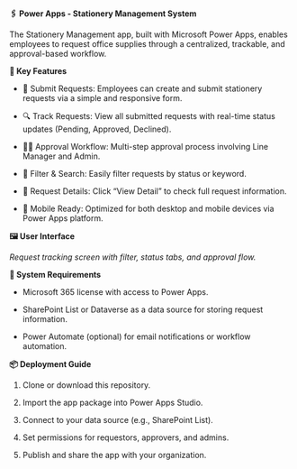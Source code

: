 **🖇️ Power Apps - Stationery Management System**

The Stationery Management app, built with Microsoft Power Apps, enables employees to request office supplies through a centralized, trackable, and approval-based workflow.


**🎯 Key Features**

  - 📝 Submit Requests: Employees can create and submit stationery requests via a simple and responsive form.

  - 🔍 Track Requests: View all submitted requests with real-time status updates (Pending, Approved, Declined).

  - 👨‍💼 Approval Workflow: Multi-step approval process involving Line Manager and Admin.

  - 🔎 Filter & Search: Easily filter requests by status or keyword.

  - 📄 Request Details: Click “View Detail” to check full request information.

  - 📱 Mobile Ready: Optimized for both desktop and mobile devices via Power Apps platform.

**🖼 User Interface**

  _Request tracking screen with filter, status tabs, and approval flow._

**🔧 System Requirements**
  - Microsoft 365 license with access to Power Apps.

  - SharePoint List or Dataverse as a data source for storing request information.

  - Power Automate (optional) for email notifications or workflow automation.

**📦 Deployment Guide**
  1. Clone or download this repository.

  2. Import the app package into Power Apps Studio.

  3. Connect to your data source (e.g., SharePoint List).

  4. Set permissions for requestors, approvers, and admins.

  5. Publish and share the app with your organization.

